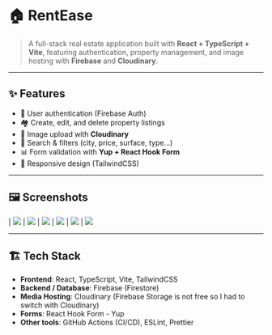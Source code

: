 # 🏠 RentEase

> A full-stack real estate application built with **React + TypeScript + Vite**, featuring authentication, property management, and image hosting with **Firebase** and **Cloudinary**.

---

## ✨ Features
- 🔑 User authentication (Firebase Auth)
- 🏘️ Create, edit, and delete property listings
- 📸 Image upload with **Cloudinary**
- 🔎 Search & filters (city, price, surface, type…)
- 📊 Form validation with **Yup + React Hook Form**
- 📱 Responsive design (TailwindCSS)

---

## 🖼️ Screenshots

| ![](./docs/menuS1.png) | ![](./docs/AdminPanelS2.png) | ![](./docs/LoginS3.png) 
| ![](./docs/RegisterS3.png) | ![](./docs/NewFlatStepInfoS4.png) | ![](./docs/fireStoreS5.png) 

---

## 🏗️ Tech Stack
- **Frontend**: React, TypeScript, Vite, TailwindCSS
- **Backend / Database**: Firebase (Firestore)  
- **Media Hosting**: Cloudinary (Firebase Storage is not free so I had to switch with Cloudinary)
- **Forms**: React Hook Form - Yup  
- **Other tools**: GitHub Actions (CI/CD), ESLint, Prettier  


